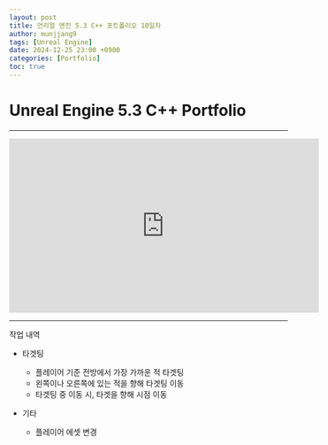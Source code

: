 ```yaml
---
layout: post
title: 언리얼 엔진 5.3 C++ 포트폴리오 10일차
author: munjjang9
tags: [Unreal Engine]
date: 2024-12-25 23:00 +0900
categories: [Portfolio]
toc: true
---
```


# Unreal Engine 5.3 C++ Portfolio

---

<iframe width="560" height="315" src="https://www.youtube.com/embed/wktcFoSY_dQ?si=ap7qhPqpsnHAFEvZ" title="YouTube video player" frameborder="0" allow="accelerometer; autoplay; clipboard-write; encrypted-media; gyroscope; picture-in-picture; web-share" referrerpolicy="strict-origin-when-cross-origin" allowfullscreen></iframe>

---

작업 내역

- 타겟팅
    - 플레이어 기준 전방에서 가장 가까운 적 타겟팅
    - 왼쪽이나 오른쪽에 있는 적을 향해 타겟팅 이동
    - 타겟팅 중 이동 시, 타겟을 향해 시점 이동

- 기타
    - 플레이어 에셋 변경